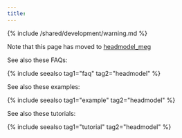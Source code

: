 ```yaml
---
title:
---
```


{% include /shared/development/warning.md %}

Note that this page has moved to [headmodel_meg](/tutorial/headmodel_meg)

See also these FAQs:

{% include seealso tag1="faq" tag2="headmodel" %}

See also these examples:

{% include seealso tag1="example" tag2="headmodel" %}

See also these tutorials:

{% include seealso tag1="tutorial" tag2="headmodel" %}
